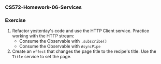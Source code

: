 ### CS572-Homework-06-Services
### Exercise
1. Refactor yesterday's code and use the HTTP Client service. Practice working with the HTTP stream:
   * Consume the Observable with `.subscribe()`
   * Consume the Observable with `AsyncPipe`
2. Create an `effect` that changes the page title to the recipe's title. Use the `Title` service to set the page. 
